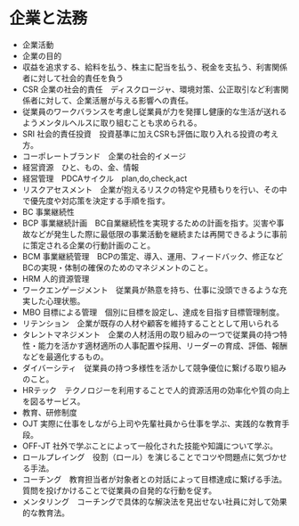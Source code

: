 # 企業と法務
- 企業活動
- 企業の目的
- 収益を追求する、給料を払う、株主に配当を払う、税金を支払う、利害関係者に対して社会的責任を負う
- CSR 企業の社会的責任　ディスクロージャ、環境対策、公正取引など利害関係者に対して、企業活層が与える影響への責任。
- 従業員のワークバランスを考慮し従業員が力を発揮し健康的な生活が送れるようメンタルヘルスに取り組むことも求められる。
- SRI 社会的責任投資　投資基準に加えCSRも評価に取り入れる投資の考え方。
- コーポレートブランド　企業の社会的イメージ
- 経営資源　ひと、もの、金、情報
- 経営管理　PDCAサイクル　plan,do,check,act
- リスクアセスメント　企業が抱えるリスクの特定や見積もりを行い、その中で優先度や対応策を決定する手順を指す。
- BC 事業継続性
- BCP 事業継続計画　BC自業継続性を実現するための計画を指す。災害や事故などが発生した際に最低限の事業活動を継続または再開できるように事前に策定される企業の行動計画のこと。
- BCM 事業継続管理　BCPの策定、導入、運用、フィードバック、修正などBCの実現・体制の確保のためのマネジメントのこと。
- HRM 人的資源管理
- ワークエンゲージメント　従業員が熱意を持ち、仕事に没頭できるような充実した心理状態。
- MBO 目標による管理　個別に目標を設定し、達成を目指す目標管理制度。
- リテンション　企業が既存の人材や顧客を維持することとして用いられる
- タレントマネジメント　企業の人材活用の取り組みの一つで従業員の持つ特性・能力を活かす適材適所の人事配置や採用、リーダーの育成、評価、報酬などを最適化するもの。
- ダイバーシティ　従業員の持つ多様性を活かして競争優位に繋げる取り組みのこと。
- HRテック　テクノロジーを利用することで人的資源活用の効率化や質の向上を図るサービス。
- 教育、研修制度
- OJT 実際に仕事をしながら上司や先輩社員から仕事を学ぶ、実践的な教育手段。
- OFF-JT 社外で学ぶことによって一般化された技能や知識について学ぶ。
- ロールプレイング　役割（ロール）を演じることでコツや問題点に気づかせる手法。
- コーチング　教育担当者が対象者との対話によって目標達成に繋げる手法。質問を投げかけることで従業員の自発的な行動を促す。
- メンタリング　コーチングで具体的な解決法を見出せない社員に対して効果的な教育法。
